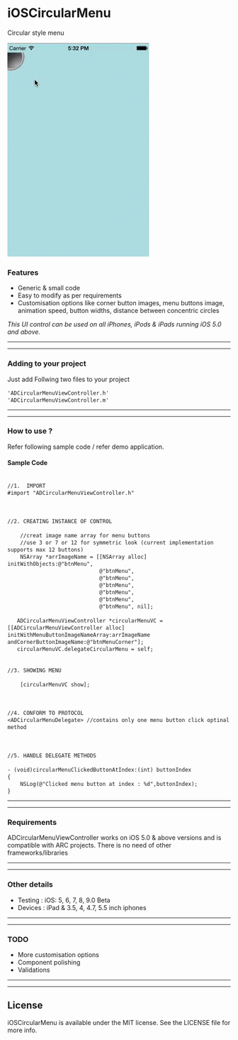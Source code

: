 iOSCircularMenu
===============

Circular style menu


![      ](\circularMenu.gif "") 


### Features

* Generic & small code 
* Easy to modify as per requirements
* Customisation options like corner button images, menu buttons image, animation speed, button widths, distance between concentric circles 

<em>This UI control can be used on all iPhones, iPods & iPads running iOS 5.0 and above.</em>

---
---

### Adding to your project


Just add Follwing two files to your project

```
'ADCircularMenuViewController.h'
'ADCircularMenuViewController.m'
```

---
---

### How to use ?

Refer following sample code / refer demo application.

#### Sample Code

```obj-c

//1.  IMPORT
#import "ADCircularMenuViewController.h"



//2. CREATING INSTANCE OF CONTROL

    //creat image name array for menu buttons
    //use 3 or 7 or 12 for symmetric look (current implementation supports max 12 buttons)
    NSArray *arrImageName = [[NSArray alloc] initWithObjects:@"btnMenu",
                             @"btnMenu",
                             @"btnMenu",
                             @"btnMenu",
                             @"btnMenu",
                             @"btnMenu",
                             @"btnMenu", nil];
    
   ADCircularMenuViewController *circularMenuVC = [[ADCircularMenuViewController alloc] initWithMenuButtonImageNameArray:arrImageName andCornerButtonImageName:@"btnMenuCorner"];                                                    
   circularMenuVC.delegateCircularMenu = self;


//3. SHOWING MENU

    [circularMenuVC show];
    


//4. CONFORM TO PROTOCOL
<ADCircularMenuDelegate> //contains only one menu button click optinal method



//5. HANDLE DELEGATE METHODS

- (void)circularMenuClickedButtonAtIndex:(int) buttonIndex
{
    NSLog(@"Clicked menu button at index : %d",buttonIndex);
}

```


---
---

### Requirements

ADCircularMenuViewController works on iOS 5.0 & above versions and is compatible with ARC projects. There is no need of other frameworks/libraries

---
---

### Other details

* Testing : iOS: 5, 6, 7, 8, 9.0 Beta   
* Devices : iPad & 3.5, 4, 4.7, 5.5 inch iphones

---
---

### TODO

* More customisation options
* Component polishing
* Validations

---
---

## License

iOSCircularMenu is available under the MIT license. See the LICENSE file for more info.
